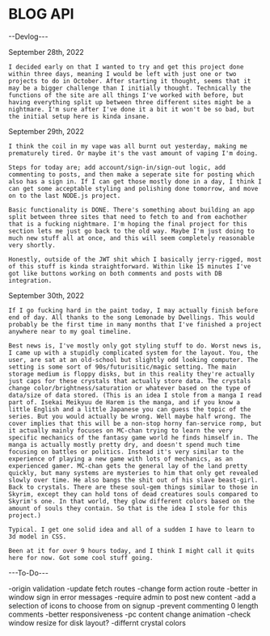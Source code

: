 # BLOG API

--Devlog---

September 28th, 2022

    I decided early on that I wanted to try and get this project done within three days, meaning I would be left with just one or two projects to do in October. After starting it thought, seems that it may be a bigger challenge than I initially thought. Technically the functions of the site are all things I've worked with before, but having everything split up between three different sites might be a nightmare. I'm sure after I've done it a bit it won't be so bad, but the initial setup here is kinda insane.

September 29th, 2022

    I think the coil in my vape was all burnt out yesterday, making me prematurely tired. Or maybe it's the vast amount of vaping I'm doing. 

    Steps for today are; add account/sign-in/sign-out logic, add commenting to posts, and then make a seperate site for posting which also has a sign in. If I can get those mostly done in a day, I think I can get some acceptable styling and polishing done tomorrow, and move on to the last NODE.js project.

    Basic functionality is DONE. There's something about building an app split between three sites that need to fetch to and from eachother that is a fucking nightmare. I'm hoping the final project for this section lets me just go back to the old way. Maybe I'm just doing to much new stuff all at once, and this will seem completely reasonable very shortly.

    Honestly, outside of the JWT shit which I basically jerry-rigged, most of this stuff is kinda straightforward. Within like 15 minutes I've got like buttons working on both comments and posts with DB integration.

September 30th, 2022

    If I go fucking hard in the paint today, I may actually finish before end of day. All thanks to the song Lemonade by Dwellings. This would probably be the first time in many months that I've finished a project anywhere near to my goal timeline.

    Best news is, I've mostly only got styling stuff to do. Worst news is, I came up with a stupidly complicated system for the layout. You, the user, are sat at an old-school but slightly odd looking computer. The setting is some sort of 90s/futurisitic/magic setting. The main storage medium is floppy disks, but in this reality they're actually just caps for these crystals that actually store data. The crystals change color/brightness/saturation or whatever based on the type of data/size of data stored. (This is an idea I stole from a manga I read part of. Isekai Meikyuu de Harem is the manga, and if you know a little English and a little Japanese you can guess the topic of the series. But you would actually be wrong. Well maybe half wrong. The cover implies that this will be a non-stop horny fan-service romp, but it actually mainly focuses on MC-chan trying to learn the very specific mechanics of the fantasy game world he finds himself in. The manga is actually mostly pretty dry, and doesn't spend much time focusing on battles or politics. Instead it's very similar to the experience of playing a new game with lots of mechanics, as an experienced gamer. MC-chan gets the general lay of the land pretty quickly, but many systems are mysteries to him that only get revealed slowly over time. He also bangs the shit out of his slave beast-girl. Back to crystals. There are these soul-gem things similar to those in Skyrim, except they can hold tons of dead creatures souls compared to Skyrim's one. In that world, they glow different colors based on the amount of souls they contain. So that is the idea I stole for this project.)

    Typical. I get one solid idea and all of a sudden I have to learn to 3d model in CSS.

    Been at it for over 9 hours today, and I think I might call it quits here for now. Got some cool stuff going.



---To-Do---

-origin validation
-update fetch routes
-change form action route
-better in window sign in error messages
-require admin to post new content
-add a selection of icons to choose from on signup
-prevent commenting 0 length comments
-better responsiveness
-pc content change animation
-check window resize for disk layout?
-differnt crystal colors
